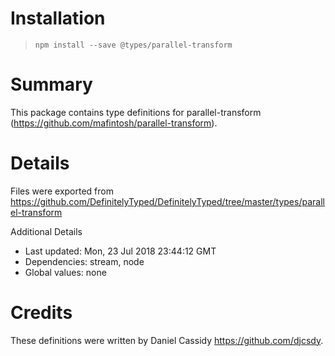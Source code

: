 # Installation
> `npm install --save @types/parallel-transform`

# Summary
This package contains type definitions for parallel-transform (https://github.com/mafintosh/parallel-transform).

# Details
Files were exported from https://github.com/DefinitelyTyped/DefinitelyTyped/tree/master/types/parallel-transform

Additional Details
 * Last updated: Mon, 23 Jul 2018 23:44:12 GMT
 * Dependencies: stream, node
 * Global values: none

# Credits
These definitions were written by Daniel Cassidy <https://github.com/djcsdy>.
